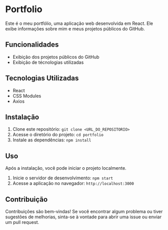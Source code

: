 # Portfolio

Este é o meu portfólio, uma aplicação web desenvolvida em React. Ele exibe informações sobre mim e meus projetos públicos do GitHub.

## Funcionalidades

- Exibição dos projetos públicos do GitHub
- Exibição de técnologias utilizadas

## Tecnologias Utilizadas

- React
- CSS Modules
- Axios

## Instalação

1. Clone este repositório: `git clone <URL_DO_REPOSITORIO>`
2. Acesse o diretório do projeto: `cd portfolio`
3. Instale as dependências: `npm install`

## Uso

Após a instalação, você pode iniciar o projeto localmente.

1. Inicie o servidor de desenvolvimento: `npm start`
2. Acesse a aplicação no navegador: `http://localhost:3000`

## Contribuição

Contribuições são bem-vindas! Se você encontrar algum problema ou tiver sugestões de melhorias, sinta-se à vontade para abrir uma issue ou enviar um pull request.

